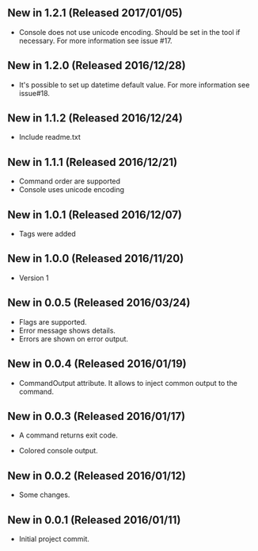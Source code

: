 ## New in 1.2.1 (Released 2017/01/05)
* Console does not use unicode encoding. Should be set in the tool if necessary. For more information see issue #17.

## New in 1.2.0 (Released 2016/12/28)
* It's possible to set up datetime default value. For more information see issue#18.

## New in 1.1.2 (Released 2016/12/24)
* Include readme.txt

## New in 1.1.1 (Released 2016/12/21)
* Command order are supported
* Console uses unicode encoding

## New in 1.0.1 (Released 2016/12/07)
* Tags were added

## New in 1.0.0 (Released 2016/11/20)
* Version 1

## New in 0.0.5 (Released 2016/03/24)
+ Flags are supported.
+ Error message shows details.
+ Errors are shown on error output.

## New in 0.0.4 (Released 2016/01/19)
+ CommandOutput attribute. It allows to inject common output to the command.

## New in 0.0.3 (Released 2016/01/17)
* A command returns exit code.
+ Colored console output.

## New in 0.0.2 (Released 2016/01/12)
* Some changes.

## New in 0.0.1 (Released 2016/01/11)
* Initial project commit.